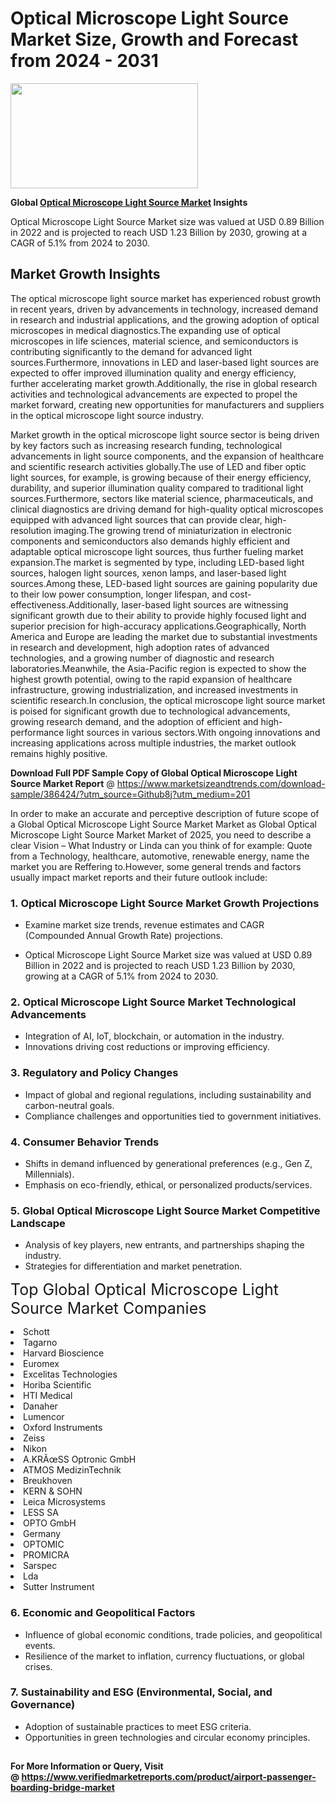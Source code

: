 <H1>Optical Microscope Light Source Market Size, Growth and Forecast from 2024 - 2031</H1><img class="aligncenter size-medium wp-image-584254" src="https://thirdeyenews.in/wp-content/uploads/2024/09/Global-Market-Research-300x168.jpeg" alt="" width="300" height="168" /><p><strong>Global&nbsp;<a href="https://www.marketsizeandtrends.com/download-sample/386424/?utm_source=Github8j?utm_medium=201">Optical Microscope Light Source Market</a> Insights</strong></p><p>Optical Microscope Light Source Market size was valued at USD 0.89 Billion in 2022 and is projected to reach USD 1.23 Billion by 2030, growing at a CAGR of 5.1% from 2024 to 2030.</p><p><h2>Market Growth Insights</h2> <p>The optical microscope light source market has experienced robust growth in recent years, driven by advancements in technology, increased demand in research and industrial applications, and the growing adoption of optical microscopes in medical diagnostics.The expanding use of optical microscopes in life sciences, material science, and semiconductors is contributing significantly to the demand for advanced light sources.Furthermore, innovations in LED and laser-based light sources are expected to offer improved illumination quality and energy efficiency, further accelerating market growth.Additionally, the rise in global research activities and technological advancements are expected to propel the market forward, creating new opportunities for manufacturers and suppliers in the optical microscope light source industry.</p> <p>Market growth in the optical microscope light source sector is being driven by key factors such as increasing research funding, technological advancements in light source components, and the expansion of healthcare and scientific research activities globally.The use of LED and fiber optic light sources, for example, is growing because of their energy efficiency, durability, and superior illumination quality compared to traditional light sources.Furthermore, sectors like material science, pharmaceuticals, and clinical diagnostics are driving demand for high-quality optical microscopes equipped with advanced light sources that can provide clear, high-resolution imaging.The growing trend of miniaturization in electronic components and semiconductors also demands highly efficient and adaptable optical microscope light sources, thus further fueling market expansion.The market is segmented by type, including LED-based light sources, halogen light sources, xenon lamps, and laser-based light sources.Among these, LED-based light sources are gaining popularity due to their low power consumption, longer lifespan, and cost-effectiveness.Additionally, laser-based light sources are witnessing significant growth due to their ability to provide highly focused light and superior precision for high-accuracy applications.Geographically, North America and Europe are leading the market due to substantial investments in research and development, high adoption rates of advanced technologies, and a growing number of diagnostic and research laboratories.Meanwhile, the Asia-Pacific region is expected to show the highest growth potential, owing to the rapid expansion of healthcare infrastructure, growing industrialization, and increased investments in scientific research.In conclusion, the optical microscope light source market is poised for significant growth due to technological advancements, growing research demand, and the adoption of efficient and high-performance light sources in various sectors.With ongoing innovations and increasing applications across multiple industries, the market outlook remains highly positive.<p><span class=""><strong>Download Full PDF Sample Copy of Global Optical Microscope Light Source Market Report</strong> @ <a href="https://www.marketsizeandtrends.com/download-sample/386424/?utm_source=Github8j?utm_medium=201" target="_blank">https://www.marketsizeandtrends.com/download-sample/386424/?utm_source=Github8j?utm_medium=201</a></span></p><p>In order to make an accurate and perceptive description of future scope of a Global&nbsp;Optical Microscope Light Source Market Market as Global&nbsp;Optical Microscope Light Source Market Market of 2025, you need to describe a clear Vision &ndash; What Industry or Linda can you think of for example: Quote from a Technology, healthcare, automotive, renewable energy, name the market you are Reffering to.However, some general trends and factors usually impact market reports and their future outlook include:</p><h3>1.&nbsp;<strong>Optical Microscope Light Source Market Growth Projections</strong></h3><ul><li>Examine market size trends, revenue estimates and CAGR (Compounded Annual Growth Rate) projections.</li><li><p>Optical Microscope Light Source Market size was valued at USD 0.89 Billion in 2022 and is projected to reach USD 1.23 Billion by 2030, growing at a CAGR of 5.1% from 2024 to 2030.</p></li></ul><h3>2.&nbsp;<strong>Optical Microscope Light Source Market Technological Advancements</strong></h3><ul><li>Integration of AI, IoT, blockchain, or automation in the industry.</li><li>Innovations driving cost reductions or improving efficiency.</li></ul><h3>3.&nbsp;<strong>Regulatory and Policy Changes</strong></h3><ul><li>Impact of global and regional regulations, including sustainability and carbon-neutral goals.</li><li>Compliance challenges and opportunities tied to government initiatives.</li></ul><h3>4.&nbsp;<strong>Consumer Behavior Trends</strong></h3><ul><li>Shifts in demand influenced by generational preferences (e.g., Gen Z, Millennials).</li><li>Emphasis on eco-friendly, ethical, or personalized products/services.</li></ul><h3>5.&nbsp;<strong>Global Optical Microscope Light Source Market Competitive Landscape</strong></h3><ul><li>Analysis of key players, new entrants, and partnerships shaping the industry.</li><li>Strategies for differentiation and market penetration.</li></ul><p data-pm-slice="1 1 []"><span style="color: inherit; font-family: inherit; font-size: 25px;">Top Global Optical Microscope Light Source Market Companies</span></p><div class="" data-test-id=""><p><li>Schott</li><li> Tagarno</li><li> Harvard Bioscience</li><li> Euromex</li><li> Excelitas Technologies</li><li> Horiba Scientific</li><li> HTI Medical</li><li> Danaher</li><li> Lumencor</li><li> Oxford Instruments</li><li> Zeiss</li><li> Nikon</li><li> A.KRÃœSS Optronic GmbH</li><li> ATMOS MedizinTechnik</li><li> Breukhoven</li><li> KERN & SOHN</li><li> Leica Microsystems</li><li> LESS SA</li><li> OPTO GmbH</li><li> Germany</li><li> OPTOMIC</li><li> PROMICRA</li><li> Sarspec</li><li> Lda</li><li> Sutter Instrument</li></p></div><h3>6.&nbsp;<strong>Economic and Geopolitical Factors</strong></h3><ul><li>Influence of global economic conditions, trade policies, and geopolitical events.</li><li>Resilience of the market to inflation, currency fluctuations, or global crises.</li></ul><h3>7.&nbsp;<strong>Sustainability and ESG (Environmental, Social, and Governance)</strong></h3><ul><li>Adoption of sustainable practices to meet ESG criteria.</li><li>Opportunities in green technologies and circular economy principles.</li></ul><h2><strong style="font-size: 14px;">For More Information or Query, Visit @&nbsp;</strong><a style="background-color: #ffffff; font-size: 14px;" href="https://www.marketsizeandtrends.com/report/optical-microscope-light-source-market/" target="_blank">https://www.verifiedmarketreports.com/product/airport-passenger-boarding-bridge-market</a></h2>